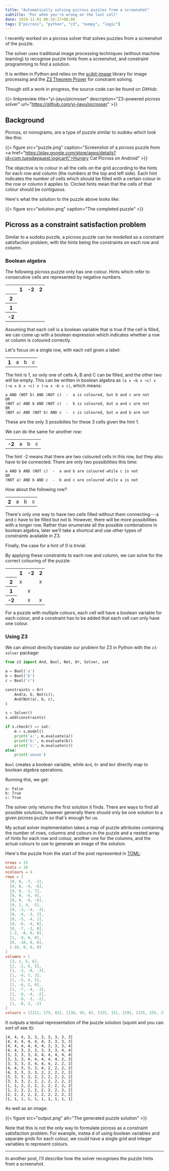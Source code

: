 ```yaml
---
title: "Automatically solving picross puzzles from a screenshot"
subtitle: "For when you're wrong on the last cell"
date: 2019-11-01 00:10:27+08:00
tags: ["picross", "python", "z3", "numpy", "logic"]
---
```


I recently worked on a picross solver that solves puzzles from a screenshot of
the puzzle.

The solver uses traditional image processing techniques (without machine
learning) to recognise puzzle hints from a screenshot, and constraint
programming to find a solution.

It is written in Python and relies on the
[scikit-image](https://scikit-image.org/) library for image processing and the
[Z3 Theorem Prover](https://github.com/Z3Prover/z3) for constraint solving.

Though still a work in progress, the source code can be found on GitHub:

{{< linkpreview title="yi-jiayu/picrosser"
description="Z3-powered picross solver"
url="https://github.com/yi-jiayu/picrosser" >}}

## Background

Picross, or nonograms, are a type of puzzle similar to sudoku which look like
this:

{{< figure src="puzzle.png" caption="Screenshot of a picross puzzle from <a href=\"https://play.google.com/store/apps/details?id=com.tuesdayquest.logicart\">Hungry Cat Picross</a> on Android" >}}

The objective is to colour in all the cells on the grid according to the hints
for each row and column (the numbers at the top and left side). Each hint
indicates the number of cells which should be filled with a certain colour in
the row or column it applies to. Circled hints mean that the cells of that
colour should be contiguous.

Here's what the solution to the puzzle above looks like:

{{< figure src="solution.png" caption="The completed puzzle" >}}

## Picross as a constraint satisfaction problem

Similar to a sudoku puzzle, a picross puzzle can be modelled as a constraint
satisfaction problem, with the hints being the constraints on each row and
column.

### Boolean algebra

The following picross puzzle only has one colour. Hints which refer to
consecutive cells are represented by negative numbers.

<table>
  <tr>
    <th></th>
    <th>1</th>
    <th>-2</th>
    <th>2</th>
  </tr>
  <tr>
    <th>2</td>
    <td></td>
    <td></td>
    <td></td>
  </tr>
  <tr>
    <th>1</td>
    <td></td>
    <td></td>
    <td></td>
  </tr>
  <tr>
    <th>-2</td>
    <td></td>
    <td></td>
    <td></td>
  </tr>
</table>

Assuming that each cell is a boolean variable that is true if the cell is
filled, we can come up with a boolean expression which indicates whether a row
or column is coloured correctly.

Let's focus on a single row, with each cell given a label:

<table>
  <tr>
    <th>1</th>
    <td>a</td>
    <td>b</td>
    <td>c</td>
  </tr>
</table>

The hint is 1, so only one of cells A, B and C can be filled, and the other two
will be empty. This can be written in boolean algebra as `(a ∧ ¬b ∧ ¬c) ∨ (¬a ∧
b ∧ ¬c) ∨ (¬a ∧ ¬b ∧ c)`, which means:

```
a AND (NOT b) AND (NOT c)  -  a is coloured, but b and c are not
OR
(NOT a) AND b AND (NOT c)  -  b is coloured, but a and c are not
OR
(NOT a) AND (NOT b) AND c  -  c is coloured, but a and b are not
```

These are the only 3 possibilies for these 3 cells given the hint 1.

We can do the same for another row:

<table>
  <tr>
    <th>-2</th>
    <td>a</td>
    <td>b</td>
    <td>c</td>
  </tr>
</table>

The hint -2 means that there are two coloured cells in this row, but they also
have to be connected. There are only two possibilities this time:

```
a AND b AND (NOT c)  -  a and b are coloured while c is not
OR
(NOT a) AND b AND c  -  b and c are coloured while a is not
```

How about the following row?

<table>
  <tr>
    <th>2</th>
    <td>a</td>
    <td>b</td>
    <td>c</td>
  </tr>
</table>

There's only one way to have two cells filled without them connecting---a and c
have to be filled but not b. However, there will be more possibilities with a
longer row. Rather than enumerate all the possible combinations in boolean
algebra, later we'll take a shortcut and use other types of constraints available in Z3.

Finally, the case for a hint of 0 is trivial.

By applying these constraints to each row and column, we can solve for the
correct colouring of the puzzle:

<table>
  <tr>
    <th></th>
    <th>1</th>
    <th>-2</th>
    <th>2</th>
  </tr>
  <tr>
    <th>2</td>
    <td>x</td>
    <td></td>
    <td>x</td>
  </tr>
  <tr>
    <th>1</td>
    <td></td>
    <td>x</td>
    <td></td>
  </tr>
  <tr>
    <th>-2</td>
    <td></td>
    <td>x</td>
    <td>x</td>
  </tr>
</table>

For a puzzle with multiple colours, each cell will have a boolean variable for
each colour, and a constraint has to be added that each cell can only have one colour.

### Using Z3

We can almost directly translate our problem for Z3 in Python with the `z3-solver` package:

```python
from z3 import And, Bool, Not, Or, Solver, sat

a = Bool('a')
b = Bool('b')
c = Bool('c')

constraints = Or(
    And(a, b, Not(c)),
    And(Not(a), b, c),
)

s = Solver()
s.add(constraints)

if s.check() == sat:
    m = s.model()
    print('a:', m.evaluate(a))
    print('b:', m.evaluate(b))
    print('c:', m.evaluate(c))
else:
    print('unsat')
```

`Bool` creates a boolean variable, while `And`, `Or` and `Not` directly map to
boolean algebra operations.

Running this, we get:

```
a: False
b: True
c: True
```

The solver only returns the first solution it finds. There are ways to find all
possible solutions, however generally there should only be one solution to a
given picross puzzle so that's enough for us.

My actual solver implementation takes a map of puzzle attributes containing the
number of rows, columns and colours in the puzzle and a nested array of hints
for each row and colour, another one for the columns, and the actual colours to
use to generate an image of the solution.

Here's the puzzle from the start of the post represented in
[TOML](https://github.com/toml-lang/toml):

```toml
nrows = 15
ncols = 10
ncolours = 4
rows = [
  [0, 0, -7, -3],
  [0, 0, -4, -6],
  [0, 0, -3, 7],
  [0, 0, -6, 4],
  [0, 0, -4, -6],
  [0, 1, 4, -5],
  [0, -3, -4, -3],
  [0, -4, -3, 3],
  [0, -5, -4, 1],
  [0, -6, -4, 0],
  [0, -7, -3, 0],
  [-2, -8, 0, 0],
  [1, -9, 0, 0],
  [0, -10, 0, 0],
  [-10, 0, 0, 0]
]
columns = [
  [3, 1, 5, 6],
  [2, -2, 6, 5],
  [1, -3, -8, -3],
  [1, -4, 7, 3],
  [1, -5, 4, 5],
  [1, -6, 2, 6],
  [1, -7, -4, -3],
  [1, -8, -4, -2],
  [1, -9, -3, -2],
  [1, -8, 3, -3]
]
colours = [[211, 175, 83], [136, 93, 0], [155, 151, 219], [255, 255, 255]]
```

It outputs a textual representation of the puzzle solution (squint and you can
sort of see it):

```
[4, 4, 4, 3, 3, 3, 3, 3, 3, 3]
[4, 4, 4, 4, 4, 4, 3, 3, 3, 3]
[4, 4, 4, 4, 4, 4, 3, 3, 3, 4]
[4, 4, 3, 3, 3, 3, 3, 3, 4, 4]
[3, 3, 3, 3, 4, 4, 4, 4, 4, 4]
[3, 3, 3, 4, 4, 4, 4, 4, 2, 3]
[3, 3, 3, 3, 4, 4, 4, 2, 2, 2]
[4, 4, 3, 3, 3, 4, 2, 2, 2, 2]
[4, 3, 3, 3, 3, 2, 2, 2, 2, 2]
[3, 3, 3, 3, 2, 2, 2, 2, 2, 2]
[3, 3, 3, 2, 2, 2, 2, 2, 2, 2]
[1, 1, 2, 2, 2, 2, 2, 2, 2, 2]
[1, 2, 2, 2, 2, 2, 2, 2, 2, 2]
[2, 2, 2, 2, 2, 2, 2, 2, 2, 2]
[1, 1, 1, 1, 1, 1, 1, 1, 1, 1]
```

As well as an image:

{{< figure src="output.png" alt="The generated puzzle solution" >}}


Note that this is not the only way to formulate picross as a constraint
satisfaction problem. For example, instea d of using boolean variables and
separate grids for each colour, we could have a single grid and integer
variables to represent colours.

<hr>

In another post, I'll describe how the solver recognises the puzzle hints from
a screenshot.
